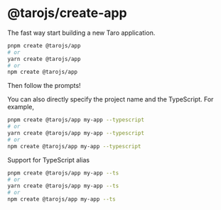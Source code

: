 # @tarojs/create-app

The fast way start building a new Taro application.

```bash
pnpm create @tarojs/app
# or
yarn create @tarojs/app
# or
npm create @tarojs/app
```
Then follow the prompts!


You can also directly specify the project name and the TypeScript. For example,

```bash
pnpm create @tarojs/app my-app --typescript
# or
yarn create @tarojs/app my-app --typescript
# or
npm create @tarojs/app my-app --typescript
```

Support for TypeScript alias

```bash
pnpm create @tarojs/app my-app --ts
# or
yarn create @tarojs/app my-app --ts
# or
npm create @tarojs/app my-app --ts
```
